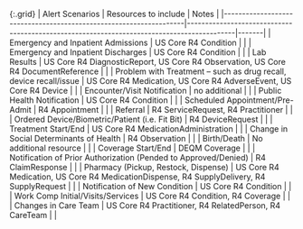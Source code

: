 {:.grid}
| ﻿Alert Scenarios                                                   | Resources to include                                                                      | Notes |
|-------------------------------------------------------------------|-------------------------------------------------------------------------------------------|-------|
| Emergency and Inpatient Admissions                                | US Core R4 Condition                                                                      |       |
| Emergency and Inpatient Discharges                                | US Core R4 Condition                                                                      |       |
| Lab Results                                                       | US Core R4 DiagnosticReport, US Core R4 Observation, US Core R4 DocumentReference         |       |
| Problem with Treatment – such as drug recall, device recall/issue | US Core R4 Medication, US Core R4 AdverseEvent, US Core R4 Device                         |       |
| Encounter/Visit Notification                                      | no additional                                                                             |       |
| Public Health Notification                                        | US Core R4 Condition                                                                      |       |
| Scheduled Appointment/Pre-Admit                                   | R4 Appointment                                                                            |       |
| Referral                                                          | R4 ServiceRequest, R4 Practitioner                                                        |       |
| Ordered Device/Biometric/Patient (i.e. Fit Bit)                   | R4 DeviceRequest                                                                          |       |
| Treatment Start/End                                               | US Core R4 MedicationAdministration                                                       |       |
| Change in Social Determinants of Health                           | R4 Observation                                                                            |       |
| Birth/Death                                                       | No additional resource                                                                    |       |
| Coverage Start/End                                                | DEQM Coverage                                                                             |       |
| Notification of Prior Authorization (Pended to Approved/Denied)   | R4 ClaimResponse                                                                          |       |
| Pharmacy (Pickup, Restock, Dispense)                              | US Core R4 Medication, US Core R4 MedicationDispense, R4 SupplyDelivery, R4 SupplyRequest |       |
| Notification of New Condition                                     | US Core R4 Condition                                                                      |       |
| Work Comp Initial/Visits/Services                                 | US Core R4 Condition, R4 Coverage                                                         |       |
| Changes in Care Team                                              | US Core R4 Practitioner, R4 RelatedPerson, R4 CareTeam                                    |       |
